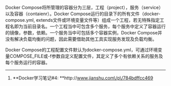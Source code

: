 Docker Compose将所管理的容器分为三层，工程（project），服务（service）以及容器（contaienr）。Docker Compose运行的目录下的所有文件（docker-compose.yml, extends文件或环境变量文件等）组成一个工程，若无特殊指定工程名即为当前目录名。一个工程当中可包含多个服务，每个服务中定义了容器运行的镜像，参数，依赖。一个服务当中可包括多个容器实例，Docker Compose并没有解决负载均衡的问题，因此需要借助其他工具实现服务发现及负载均衡。

Docker Compose的工程配置文件默认为docker-compose.yml，可通过环境变量COMPOSE\_FILE或-f参数自定义配置文件，其定义了多个有依赖关系的服务及每个服务运行的容器。





---

1.  **Docker学习笔记\#4: **http:\/\/www.jianshu.com\/p\/784bdffcc469


